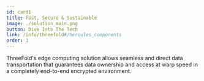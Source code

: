 ```yaml
---
id: card1
title: Fast, Secure & Sustainable
image: ./solution_main.png
button: Dive Into The Tech
link: /info/threefold#/hercules_components
order: 1
---
```


ThreeFold's edge computing solution allows seamless and direct data transportation that guarantees data ownership and access at warp speed in a completely end-to-end encrypted environment.
